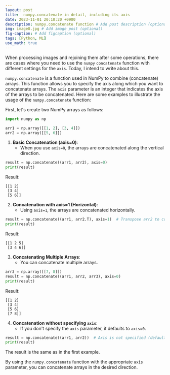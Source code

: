 ```yaml
---
layout: post
title:  numpy.concatenate in detail, including its axis
date: 2023-11-01 20:10:20 +0900
description: numpy.concatenate function # Add post description (optional)
img: image8.jpg # Add image post (optional)
fig-caption: # Add figcaption (optional)
tags: [Python, ML]
use_math: true
---
```


When processing images and rejoining them after some operations, there are cases where you need to use the `numpy` `concatenate` function with different settings for the `axis`. Today, I intend to write about this.


`numpy.concatenate` is a function used in NumPy to combine (concatenate) arrays. This function allows you to specify the axis along which you want to concatenate arrays. The `axis` parameter is an integer that indicates the axis of the arrays to be concatenated. Here are some examples to illustrate the usage of the `numpy.concatenate` function:

First, let's create two NumPy arrays as follows:

```python
import numpy as np

arr1 = np.array([[1, 2], [3, 4]])
arr2 = np.array([[5, 6]])
```

1. **Basic Concatenation (axis=0)**:
   - When you use `axis=0`, the arrays are concatenated along the vertical direction.

```python
result = np.concatenate((arr1, arr2), axis=0)
print(result)
```

Result:

```
[[1 2]
 [3 4]
 [5 6]]
```

2. **Concatenation with axis=1 (Horizontal)**:
   - Using `axis=1`, the arrays are concatenated horizontally.

```python
result = np.concatenate((arr1, arr2.T), axis=1)  # Transpose arr2 to concatenate horizontally
print(result)
```

Result:

```
[[1 2 5]
 [3 4 6]]
```

3. **Concatenating Multiple Arrays**:
   - You can concatenate multiple arrays.

```python
arr3 = np.array([[7, 8]])
result = np.concatenate((arr1, arr2, arr3), axis=0)
print(result)
```

Result:

```
[[1 2]
 [3 4]
 [5 6]
 [7 8]]
```

4. **Concatenation without specifying `axis`**:
   - If you don't specify the `axis` parameter, it defaults to `axis=0`.

```python
result = np.concatenate((arr1, arr2))  # Axis is not specified (default is axis=0)
print(result)
```

The result is the same as in the first example.

By using the `numpy.concatenate` function with the appropriate `axis` parameter, you can concatenate arrays in the desired direction.
